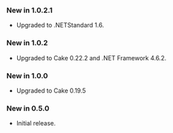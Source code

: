 ### New in 1.0.2.1
- Upgraded to .NETStandard 1.6.

### New in 1.0.2
- Upgraded to Cake 0.22.2 and .NET Framework 4.6.2.

### New in 1.0.0
- Upgraded to Cake 0.19.5

### New in 0.5.0
- Initial release.
